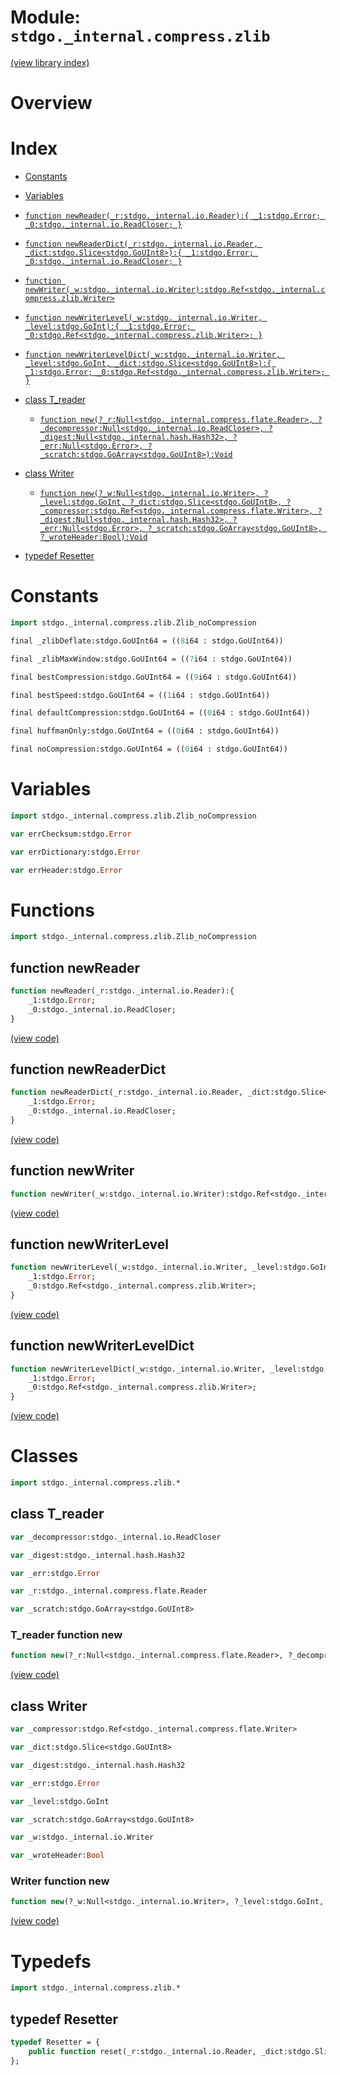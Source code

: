 # Module: `stdgo._internal.compress.zlib`

[(view library index)](../../../stdgo.md)


# Overview


# Index


- [Constants](<#constants>)

- [Variables](<#variables>)

- [`function newReader(_r:stdgo._internal.io.Reader):{
	_1:stdgo.Error;
	_0:stdgo._internal.io.ReadCloser;
}`](<#function-newreader>)

- [`function newReaderDict(_r:stdgo._internal.io.Reader, _dict:stdgo.Slice<stdgo.GoUInt8>):{
	_1:stdgo.Error;
	_0:stdgo._internal.io.ReadCloser;
}`](<#function-newreaderdict>)

- [`function newWriter(_w:stdgo._internal.io.Writer):stdgo.Ref<stdgo._internal.compress.zlib.Writer>`](<#function-newwriter>)

- [`function newWriterLevel(_w:stdgo._internal.io.Writer, _level:stdgo.GoInt):{
	_1:stdgo.Error;
	_0:stdgo.Ref<stdgo._internal.compress.zlib.Writer>;
}`](<#function-newwriterlevel>)

- [`function newWriterLevelDict(_w:stdgo._internal.io.Writer, _level:stdgo.GoInt, _dict:stdgo.Slice<stdgo.GoUInt8>):{
	_1:stdgo.Error;
	_0:stdgo.Ref<stdgo._internal.compress.zlib.Writer>;
}`](<#function-newwriterleveldict>)

- [class T\_reader](<#class-t_reader>)

  - [`function new(?_r:Null<stdgo._internal.compress.flate.Reader>, ?_decompressor:Null<stdgo._internal.io.ReadCloser>, ?_digest:Null<stdgo._internal.hash.Hash32>, ?_err:Null<stdgo.Error>, ?_scratch:stdgo.GoArray<stdgo.GoUInt8>):Void`](<#t_reader-function-new>)

- [class Writer](<#class-writer>)

  - [`function new(?_w:Null<stdgo._internal.io.Writer>, ?_level:stdgo.GoInt, ?_dict:stdgo.Slice<stdgo.GoUInt8>, ?_compressor:stdgo.Ref<stdgo._internal.compress.flate.Writer>, ?_digest:Null<stdgo._internal.hash.Hash32>, ?_err:Null<stdgo.Error>, ?_scratch:stdgo.GoArray<stdgo.GoUInt8>, ?_wroteHeader:Bool):Void`](<#writer-function-new>)

- [typedef Resetter](<#typedef-resetter>)

# Constants


```haxe
import stdgo._internal.compress.zlib.Zlib_noCompression
```


```haxe
final _zlibDeflate:stdgo.GoUInt64 = ((8i64 : stdgo.GoUInt64))
```


```haxe
final _zlibMaxWindow:stdgo.GoUInt64 = ((7i64 : stdgo.GoUInt64))
```


```haxe
final bestCompression:stdgo.GoUInt64 = ((9i64 : stdgo.GoUInt64))
```


```haxe
final bestSpeed:stdgo.GoUInt64 = ((1i64 : stdgo.GoUInt64))
```


```haxe
final defaultCompression:stdgo.GoUInt64 = ((0i64 : stdgo.GoUInt64))
```


```haxe
final huffmanOnly:stdgo.GoUInt64 = ((0i64 : stdgo.GoUInt64))
```


```haxe
final noCompression:stdgo.GoUInt64 = ((0i64 : stdgo.GoUInt64))
```


# Variables


```haxe
import stdgo._internal.compress.zlib.Zlib_noCompression
```


```haxe
var errChecksum:stdgo.Error
```


```haxe
var errDictionary:stdgo.Error
```


```haxe
var errHeader:stdgo.Error
```


# Functions


```haxe
import stdgo._internal.compress.zlib.Zlib_noCompression
```


## function newReader


```haxe
function newReader(_r:stdgo._internal.io.Reader):{
	_1:stdgo.Error;
	_0:stdgo._internal.io.ReadCloser;
}
```


[\(view code\)](<./Zlib_noCompression.hx#L2>)


## function newReaderDict


```haxe
function newReaderDict(_r:stdgo._internal.io.Reader, _dict:stdgo.Slice<stdgo.GoUInt8>):{
	_1:stdgo.Error;
	_0:stdgo._internal.io.ReadCloser;
}
```


[\(view code\)](<./Zlib_noCompression.hx#L2>)


## function newWriter


```haxe
function newWriter(_w:stdgo._internal.io.Writer):stdgo.Ref<stdgo._internal.compress.zlib.Writer>
```


[\(view code\)](<./Zlib_noCompression.hx#L2>)


## function newWriterLevel


```haxe
function newWriterLevel(_w:stdgo._internal.io.Writer, _level:stdgo.GoInt):{
	_1:stdgo.Error;
	_0:stdgo.Ref<stdgo._internal.compress.zlib.Writer>;
}
```


[\(view code\)](<./Zlib_noCompression.hx#L2>)


## function newWriterLevelDict


```haxe
function newWriterLevelDict(_w:stdgo._internal.io.Writer, _level:stdgo.GoInt, _dict:stdgo.Slice<stdgo.GoUInt8>):{
	_1:stdgo.Error;
	_0:stdgo.Ref<stdgo._internal.compress.zlib.Writer>;
}
```


[\(view code\)](<./Zlib_noCompression.hx#L2>)


# Classes


```haxe
import stdgo._internal.compress.zlib.*
```


## class T\_reader


```haxe
var _decompressor:stdgo._internal.io.ReadCloser
```


```haxe
var _digest:stdgo._internal.hash.Hash32
```


```haxe
var _err:stdgo.Error
```


```haxe
var _r:stdgo._internal.compress.flate.Reader
```


```haxe
var _scratch:stdgo.GoArray<stdgo.GoUInt8>
```


### T\_reader function new


```haxe
function new(?_r:Null<stdgo._internal.compress.flate.Reader>, ?_decompressor:Null<stdgo._internal.io.ReadCloser>, ?_digest:Null<stdgo._internal.hash.Hash32>, ?_err:Null<stdgo.Error>, ?_scratch:stdgo.GoArray<stdgo.GoUInt8>):Void
```


[\(view code\)](<./Zlib_T_reader.hx#L8>)


## class Writer


```haxe
var _compressor:stdgo.Ref<stdgo._internal.compress.flate.Writer>
```


```haxe
var _dict:stdgo.Slice<stdgo.GoUInt8>
```


```haxe
var _digest:stdgo._internal.hash.Hash32
```


```haxe
var _err:stdgo.Error
```


```haxe
var _level:stdgo.GoInt
```


```haxe
var _scratch:stdgo.GoArray<stdgo.GoUInt8>
```


```haxe
var _w:stdgo._internal.io.Writer
```


```haxe
var _wroteHeader:Bool
```


### Writer function new


```haxe
function new(?_w:Null<stdgo._internal.io.Writer>, ?_level:stdgo.GoInt, ?_dict:stdgo.Slice<stdgo.GoUInt8>, ?_compressor:stdgo.Ref<stdgo._internal.compress.flate.Writer>, ?_digest:Null<stdgo._internal.hash.Hash32>, ?_err:Null<stdgo.Error>, ?_scratch:stdgo.GoArray<stdgo.GoUInt8>, ?_wroteHeader:Bool):Void
```


[\(view code\)](<./Zlib_Writer.hx#L11>)


# Typedefs


```haxe
import stdgo._internal.compress.zlib.*
```


## typedef Resetter


```haxe
typedef Resetter = {
	public function reset(_r:stdgo._internal.io.Reader, _dict:stdgo.Slice<stdgo.GoUInt8>):stdgo.Error;	// Reset discards any buffered data and resets the Resetter as if it was newly initialized with the given reader.
};
```


